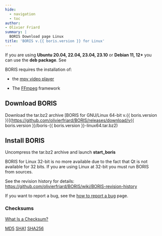 ```yaml
---
hide:
  - navigation
  - toc
author:
- Olivier Friard
summary: |
  BORIS Download page Linux
title: 'BORIS v.{{ boris.version }} for Linux'
---
```


If you are using **Ubuntu 20.04, 22.04, 23.04, 23.10** or **Debian 11,
12+** you can use the **deb package**. See

BORIS requires the installation of:

* the [mpv video player](https://www.mpv.io)

* The [FFmpeg](https://www.ffmpeg.org) framework




## Download BORIS


Download the tar.bz2 archive [BORIS for GNU/Linux 64-bit
v.{{ boris.version }}](https://github.com/olivierfriard/BORIS/releases/download/v{{ boris.version }}/boris-{{ boris.version }}-linux64.tar.bz2)

## Install BORIS


Uncompress the tar.bz2 archive and launch **start\_boris**

BORIS for Linux 32-bit is no more available due to the fact that Qt is
not available for 32 bits. If you are using Linux at 32-bit you must run
BORIS from sources.

See the revision history for details:
<https://github.com/olivierfriard/BORIS/wiki/BORIS-revision-history>

If you want to report a bug, see the [how to report a bug](report_a_bug.md) page.


### Checksums


[What Is a Checksum?](https://en.wikipedia.org/wiki/Checksum)

[MD5](https://github.com/olivierfriard/BORIS/releases/download/v###VER###/md5sum.txt)
[SHA1](https://github.com/olivierfriard/BORIS/releases/download/v###VER###/sha1sum.txt)
[SHA256](https://github.com/olivierfriard/BORIS/releases/download/v###VER###/sha256sum.txt)
